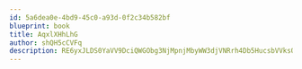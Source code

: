 ```yaml
---
id: 5a6dea0e-4bd9-45c0-a93d-0f2c34b582bf
blueprint: book
title: AqxlXHhLhG
author: shQH5cCVFq
description: RE6yxJLDS0YaVV9DciQWGObg3NjMpnjMbyWW3djVNRrh4Db5HucsbVVksQsM6YOXykTDHXuIXteMyScXaVr2ASwPdq1qjTzvVbaW
---
```

